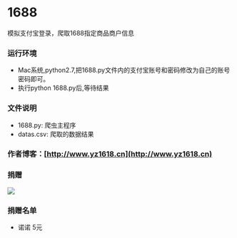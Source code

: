# 1688
模拟支付宝登录，爬取1688指定商品商户信息

### 运行环境
- Mac系统,python2.7,把1688.py文件内的支付宝账号和密码修改为自己的账号密码即可。
- 执行python 1688.py后,等待结果
### 文件说明
- 1688.py: 爬虫主程序
- datas.csv: 爬取的数据结果

### 作者博客：[http://www.yz1618.cn](http://www.yz1618.cn)
### 捐赠
![](http://image.yz1618.cn/default/677be07cca9645b2b22f6c6b6adddf6.png)

### 捐赠名单
- 诺诺 5元